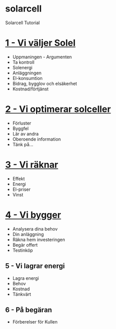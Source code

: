 # solarcell
Solarcell Tutorial

<h1><a href="1-solel.md">1 - Vi väljer Solel</a></h1>

* Uppmaningen - Argumenten
* Ta kontroll
* Solenergi
* Anläggningen
* El-konsumtion
* Bidrag, bygglov och elsäkerhet
* Kostnad/förtjänst

<h1><a href="2-optimera.md">2 - Vi optimerar solceller</a></h1>

* Förluster
* Byggfel
* Lär av andra
* Oberoende information
* Tänk på...

<h1><a href="3-rakna.md">3 - Vi räknar</a></h1>

* Effekt
* Energi
* El-priser
* Vinst

<h1><a href="4-bygger.md">4 - Vi bygger</a></h1> 

* Analysera dina behov
* Din anläggning 
* Räkna hem investeringen
* Begär offert
* Testinköp

## 5 - Vi lagrar energi
* Lagra energi
* Behov
* Kostnad
* Tänkvärt

## 6 - På begäran
* Förberelser för Kullen
